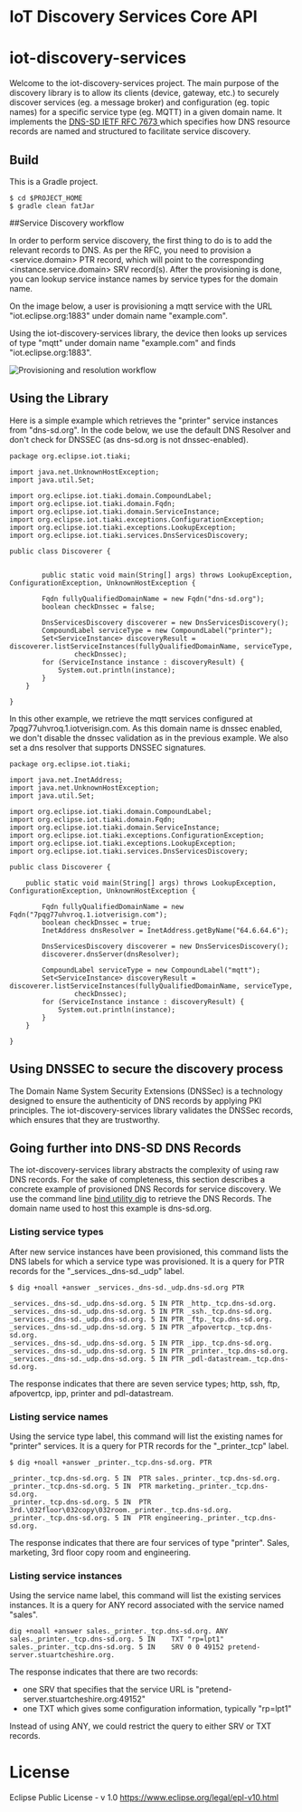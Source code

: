 # IoT Discovery Services Core API

# iot-discovery-services
Welcome to the iot-discovery-services project.
The main purpose of the discovery library is to allow its clients (device, gateway, etc.) to securely discover services (eg. a message broker) and configuration (eg. topic names) for a specific service type (eg. MQTT) in a given domain name.
It implements the [DNS-SD IETF RFC 7673 ](https://tools.ietf.org/html/rfc6763) which specifies how DNS resource records are named and structured to facilitate service discovery.

## Build
This is a Gradle project.

```
$ cd $PROJECT_HOME
$ gradle clean fatJar
```


##Service Discovery workflow

In order to perform service discovery, the first thing to do is to add the relevant records to DNS. As per the RFC, you need to provision a <service.domain> PTR record, which will point to the corresponding <instance.service.domain> SRV record(s).
After the provisioning is done, you can lookup service instance names by service types for the domain name.

On the image below, a user is provisioning a mqtt service with the URL "iot.eclipse.org:1883" under domain name "example.com".

Using the iot-discovery-services library, the device then looks up services of type "mqtt" under domain name "example.com" and finds "iot.eclipse.org:1883".


![Provisioning and resolution workflow](https://github.com/rpiccand/iot-discovery-services/blob/master/img/dns-sd%20workflow.png)

## Using the Library
Here is a simple example which retrieves the "printer" service instances from "dns-sd.org". In the code below, we use the default DNS Resolver and don't check for DNSSEC (as dns-sd.org is not dnssec-enabled).

```
package org.eclipse.iot.tiaki;

import java.net.UnknownHostException;
import java.util.Set;

import org.eclipse.iot.tiaki.domain.CompoundLabel;
import org.eclipse.iot.tiaki.domain.Fqdn;
import org.eclipse.iot.tiaki.domain.ServiceInstance;
import org.eclipse.iot.tiaki.exceptions.ConfigurationException;
import org.eclipse.iot.tiaki.exceptions.LookupException;
import org.eclipse.iot.tiaki.services.DnsServicesDiscovery;

public class Discoverer {


		public static void main(String[] args) throws LookupException, ConfigurationException, UnknownHostException {

		Fqdn fullyQualifiedDomainName = new Fqdn("dns-sd.org");
		boolean checkDnssec = false;

		DnsServicesDiscovery discoverer = new DnsServicesDiscovery();
		CompoundLabel serviceType = new CompoundLabel("printer");
		Set<ServiceInstance> discoveryResult = discoverer.listServiceInstances(fullyQualifiedDomainName, serviceType,
				checkDnssec);
		for (ServiceInstance instance : discoveryResult) {
			System.out.println(instance);
		}
	}

}
```
In this other example, we retrieve the mqtt services configured at 7pqg77uhvroq.1.iotverisign.com. As this domain name is dnssec enabled, we don't disable the dnssec validation as in the previous example. We also set a dns resolver that supports DNSSEC signatures.
```
package org.eclipse.iot.tiaki;

import java.net.InetAddress;
import java.net.UnknownHostException;
import java.util.Set;

import org.eclipse.iot.tiaki.domain.CompoundLabel;
import org.eclipse.iot.tiaki.domain.Fqdn;
import org.eclipse.iot.tiaki.domain.ServiceInstance;
import org.eclipse.iot.tiaki.exceptions.ConfigurationException;
import org.eclipse.iot.tiaki.exceptions.LookupException;
import org.eclipse.iot.tiaki.services.DnsServicesDiscovery;

public class Discoverer {

	public static void main(String[] args) throws LookupException, ConfigurationException, UnknownHostException {

		Fqdn fullyQualifiedDomainName = new Fqdn("7pqg77uhvroq.1.iotverisign.com");
		boolean checkDnssec = true;
		InetAddress dnsResolver = InetAddress.getByName("64.6.64.6");

		DnsServicesDiscovery discoverer = new DnsServicesDiscovery();
		discoverer.dnsServer(dnsResolver);

		CompoundLabel serviceType = new CompoundLabel("mqtt");
		Set<ServiceInstance> discoveryResult = discoverer.listServiceInstances(fullyQualifiedDomainName, serviceType,
				checkDnssec);
		for (ServiceInstance instance : discoveryResult) {
			System.out.println(instance);
		}
	}

}
```

## Using DNSSEC to secure the discovery process
The Domain Name System Security Extensions (DNSSec) is a technology designed to ensure the authenticity of DNS records  by applying PKI principles. The iot-discovery-services library validates the DNSSec records, which ensures that they are trustworthy.

## Going further into DNS-SD DNS Records
The iot-discovery-services library abstracts the complexity of using raw DNS records. For the sake of completeness, this section describes a concrete example of provisioned DNS Records for service discovery. We use the command line [bind utility dig](https://www.isc.org/downloads/bind/) to retrieve the DNS Records. The domain name used to host this example is dns-sd.org.

### Listing service types
After new service instances have been provisioned, this command lists the DNS labels for which a service type was provisioned. It is a query for PTR records for the "_services._dns-sd._udp" label.

```
$ dig +noall +answer _services._dns-sd._udp.dns-sd.org PTR

_services._dns-sd._udp.dns-sd.org. 5 IN	PTR	_http._tcp.dns-sd.org.
_services._dns-sd._udp.dns-sd.org. 5 IN	PTR	_ssh._tcp.dns-sd.org.
_services._dns-sd._udp.dns-sd.org. 5 IN	PTR	_ftp._tcp.dns-sd.org.
_services._dns-sd._udp.dns-sd.org. 5 IN	PTR	_afpovertcp._tcp.dns-sd.org.
_services._dns-sd._udp.dns-sd.org. 5 IN	PTR	_ipp._tcp.dns-sd.org.
_services._dns-sd._udp.dns-sd.org. 5 IN	PTR	_printer._tcp.dns-sd.org.
_services._dns-sd._udp.dns-sd.org. 5 IN	PTR	_pdl-datastream._tcp.dns-sd.org.

```
The response indicates that there are seven service types; http, ssh, ftp, afpovertcp, ipp, printer and pdl-datastream.

### Listing service names
Using the service type label, this command will list the existing names for "printer" services. It is a query for PTR records for the "_printer._tcp" label.

```
$ dig +noall +answer _printer._tcp.dns-sd.org. PTR

_printer._tcp.dns-sd.org. 5	IN	PTR	sales._printer._tcp.dns-sd.org.
_printer._tcp.dns-sd.org. 5	IN	PTR	marketing._printer._tcp.dns-sd.org.
_printer._tcp.dns-sd.org. 5	IN	PTR	3rd.\032floor\032copy\032room._printer._tcp.dns-sd.org.
_printer._tcp.dns-sd.org. 5	IN	PTR	engineering._printer._tcp.dns-sd.org.

```

The response indicates that there are four services of type "printer". Sales, marketing, 3rd floor copy room and engineering.

### Listing service instances
Using the service name label, this command will list the existing services instances. It is a query for ANY record associated with the service named "sales".

```
dig +noall +answer sales._printer._tcp.dns-sd.org. ANY
sales._printer._tcp.dns-sd.org.	5 IN	TXT	"rp=lpt1"
sales._printer._tcp.dns-sd.org.	5 IN	SRV	0 0 49152 pretend-server.stuartcheshire.org.
```

The response indicates that there are two records:
- one SRV that specifies that the service URL is "pretend-server.stuartcheshire.org:49152"
- one TXT which gives some configuration information, typically "rp=lpt1"

Instead of using ANY, we could restrict the query to either SRV or TXT records.

# License
Eclipse Public License - v 1.0
https://www.eclipse.org/legal/epl-v10.html
